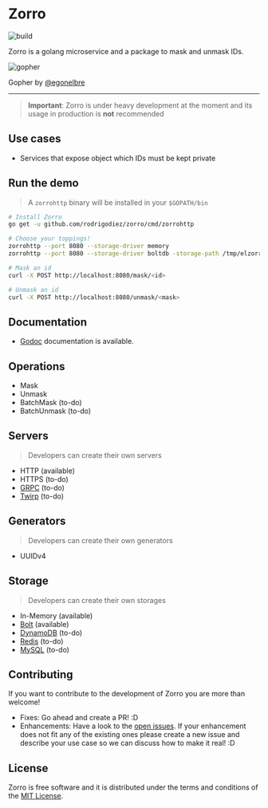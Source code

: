 # Zorro

![build](https://travis-ci.org/rodrigodiez/zorro.svg?branch=master)

Zorro is a golang microservice and a package to mask and unmask IDs. 

![gopher](https://github.com/egonelbre/gophers/raw/master/.thumb/vector/superhero/standing.png)

Gopher by [@egonelbre](https://github.com/egonelbre/gophers)

---

> **Important**: Zorro is under heavy development at the moment and its usage in production is **not** recommended

## Use cases
- Services that expose object which IDs must be kept private

## Run the demo
> A `zorrohttp` binary will be installed in your `$GOPATH/bin`

```bash
# Install Zorro
go get -u github.com/rodrigodiez/zorro/cmd/zorrohttp

# Choose your toppings!
zorrohttp --port 8080 --storage-driver memory
zorrohttp --port 8080 --storage-driver boltdb -storage-path /tmp/elzorro.db

# Mask an id
curl -X POST http://localhost:8080/mask/<id>

# Unmask an id
curl -X POST http://localhost:8080/unmask/<mask>
```

## Documentation
- [Godoc](https://godoc.org/github.com/rodrigodiez/zorro) documentation is available.

## Operations
- Mask
- Unmask
- BatchMask (to-do)
- BatchUnmask (to-do)

## Servers
> Developers can create their own servers

- HTTP (available)
- HTTPS (to-do)
- [GRPC](https://grpc.io/) (to-do)
- [Twirp](https://github.com/twitchtv/twirp) (to-do)

## Generators
> Developers can create their own generators
- UUIDv4

## Storage
> Developers can create their own storages
- In-Memory (available)
- [Bolt](https://github.com/boltdb/bolt) (available)
- [DynamoDB](https://aws.amazon.com/dynamodb/) (to-do)
- [Redis](https://redis.io/) (to-do)
- [MySQL](https://www.mysql.com/) (to-do)

## Contributing
If you want to contribute to the development of Zorro you are more than welcome!

- Fixes: Go ahead and create a PR! :D
- Enhancements: Have a look to the [open issues](https://github.com/rodrigodiez/zorro/issues). If your enhancement does not fit any of the existing ones please create a new issue and describe your use case so we can discuss how to make it real! :D

## License
Zorro is free software and it is distributed under the terms and conditions of the [MIT License](https://choosealicense.com/licenses/mit/).
